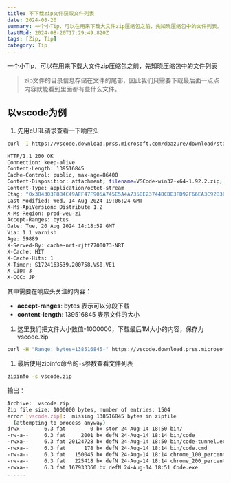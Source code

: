 ```yaml
---
title: 不下载zip文件获取文件列表
date: 2024-08-20
summary: 一个小Tip，可以在用来下载大文件zip压缩包之前，先知晓压缩包中的文件列表。
lastMod: 2024-08-20T17:29:49.820Z
tags: [Zip, Tip]
category: Tip
---
```


一个小Tip，可以在用来下载大文件zip压缩包之前，先知晓压缩包中的文件列表

> zip文件的目录信息存储在文件的尾部，因此我们只需要下载最后面一点点内容就能看到里面都有些什么文件。

## 以vscode为例

1. 先用cURL请求查看一下响应头

```bash
curl -I https://vscode.download.prss.microsoft.com/dbazure/download/stable/fee1edb8d6d72a0ddff41e5f71a671c23ed924b9/VSCode-win32-x64-1.92.2.zip
```

```bash
HTTP/1.1 200 OK
Connection: keep-alive
Content-Length: 139516845
Cache-Control: public, max-age=86400
Content-Disposition: attachment; filename=VSCode-win32-x64-1.92.2.zip; filename*=UTF-8''VSCode-win32-x64-1.92.2.zip
Content-Type: application/octet-stream
Etag: "0x384303F8B4C49AFF47F905A745E5A4A7358E23744DCDE3FD92F66EA3C92B3687"
Last-Modified: Wed, 14 Aug 2024 19:06:24 GMT
X-Ms-ApiVersion: Distribute 1.2
X-Ms-Region: prod-weu-z1
Accept-Ranges: bytes
Date: Tue, 20 Aug 2024 14:18:59 GMT
Via: 1.1 varnish
Age: 59889
X-Served-By: cache-nrt-rjtf7700073-NRT
X-Cache: HIT
X-Cache-Hits: 1
X-Timer: S1724163539.200758,VS0,VE1
X-CID: 3
X-CCC: JP
```

其中需要在响应头关注的内容：

- **accept-ranges**: bytes 表示可以分段下载
- **content-length**: 139516845 表示文件的大小

1. 这里我们把文件大小数值-1000000，下载最后1M大小的内容，保存为vscode.zip

```bash
curl -H "Range: bytes=138516845-" https://vscode.download.prss.microsoft.com/dbazure/download/stable/fee1edb8d6d72a0ddff41e5f71a671c23ed924b9/VSCode-win32-x64-1.92.2.zip -o vscode.zip
```

1. 最后使用zipinfo命令的`-s`参数查看文件列表

```bash
zipinfo -s vscode.zip
```

输出：

```bash
Archive:  vscode.zip
Zip file size: 1000000 bytes, number of entries: 1504
error [vscode.zip]:  missing 138516845 bytes in zipfile
  (attempting to process anyway)
drwx---     6.3 fat        0 bx stor 24-Aug-14 18:50 bin/
-rw-a--     6.3 fat     2001 bx defN 24-Aug-14 18:14 bin/code
-rwxa--     6.3 fat 20124728 bx defN 24-Aug-14 18:50 bin/code-tunnel.exe
-rwxa--     6.3 fat      178 bx defN 24-Aug-14 18:14 bin/code.cmd
-rw-a--     6.3 fat   150045 bx defN 24-Aug-14 18:14 chrome_100_percent.pak
-rw-a--     6.3 fat   225418 bx defN 24-Aug-14 18:14 chrome_200_percent.pak
-rwxa--     6.3 fat 167933360 bx defN 24-Aug-14 18:51 Code.exe
......
```

